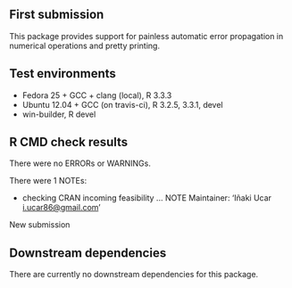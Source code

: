 ## First submission

This package provides support for painless automatic error propagation in numerical operations and pretty printing.

## Test environments

* Fedora 25 + GCC + clang (local), R 3.3.3
* Ubuntu 12.04 + GCC (on travis-ci), R 3.2.5, 3.3.1, devel
* win-builder, R devel

## R CMD check results

There were no ERRORs or WARNINGs.

There were 1 NOTEs:

* checking CRAN incoming feasibility ... NOTE
Maintainer: ‘Iñaki Ucar <i.ucar86@gmail.com>’

New submission

## Downstream dependencies

There are currently no downstream dependencies for this package.
